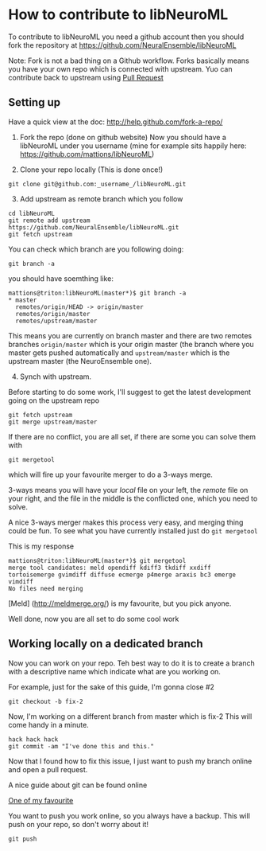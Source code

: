 How to contribute to libNeuroML
===============================

To contribute to libNeuroML you need a github account then you should fork the 
repository at https://github.com/NeuralEnsemble/libNeuroML

Note: Fork is not a bad thing on a Github workflow. Forks basically means you 
have your own repo which is connected with upstream. Yuo can contribute back to 
upstream using [Pull Request](http://help.github.com/send-pull-requests/)

Setting up
----------

Have a quick view at the doc: http://help.github.com/fork-a-repo/

1. Fork the repo (done on github website)
Now you should have a libNeuroML under you username
(mine for example sits happily here: https://github.com/mattions/libNeuroML)

2. Clone your repo locally (This is done once!)

```
git clone git@github.com:_username_/libNeuroML.git
```

3. Add upstream as remote branch which you follow

```
cd libNeuroML
git remote add upstream https://github.com/NeuralEnsemble/libNeuroML.git
git fetch upstream
```

You can check which branch are you following doing:

```
git branch -a
```

you should have soemthing like:

```
mattions@triton:libNeuroML(master*)$ git branch -a
* master
  remotes/origin/HEAD -> origin/master
  remotes/origin/master
  remotes/upstream/master
```

This means you are currently on branch master and there are two remotes branches
`origin/master` which is your origin master (the branch where you master gets 
pushed automatically and `upstream/master` which is the upstream master 
(the NeuroEnsemble one).

4. Synch with upstream. 

Before starting to do some work, I'll suggest to get the latest development 
going on the upstream repo

```
git fetch upstream
git merge upstream/master
```

If there are no conflict, you are all set, if there are some you can solve them 
with

```
git mergetool
```

which will fire up your favourite merger to do a 3-ways merge.

3-ways means you will have your *local* file on your left, the *remote* file on 
your right, and the file in the middle is the conflicted one, which you need to 
solve.

A nice 3-ways merger makes this process very easy, and merging thing could be fun.
To see what you have currently installed just do `git mergetool`

This is my response

```
mattions@triton:libNeuroML(master*)$ git mergetool
merge tool candidates: meld opendiff kdiff3 tkdiff xxdiff tortoisemerge gvimdiff diffuse ecmerge p4merge araxis bc3 emerge vimdiff
No files need merging
```

[Meld] (http://meldmerge.org/) is my favourite, but you pick anyone.


Well done, now you are all set to do some cool work

Working locally on a dedicated branch
-------------------------------------

Now you can work on your repo. 
Teh best way to do it is to create a branch with a descriptive name
which indicate what are you working on. 

For example, just for the sake of this guide, I'm gonna close #2



```
git checkout -b fix-2
```

Now, I'm working on a different branch from master which is fix-2
This will come handy in a minute.


```
hack hack hack
git commit -am "I've done this and this."
```

Now that I found how to fix this issue, I just want to push my branch online 
and open a pull request.


A nice guide about git can be found online

[One of my favourite](http://rogerdudler.github.com/git-guide/)

You want to push you work online, so you always have a backup.
This will push on your repo, so don't worry about it!

```
git push
```




























